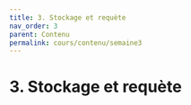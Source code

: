 ```yaml
---
title: 3. Stockage et requète
nav_order: 3
parent: Contenu
permalink: cours/contenu/semaine3
---
```


# 3. Stockage et requète